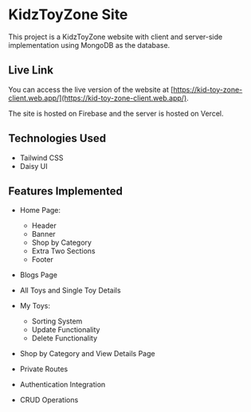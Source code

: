 # KidzToyZone Site

This project is a KidzToyZone website with client and server-side implementation using MongoDB as the database.

## Live Link

You can access the live version of the website at [https://kid-toy-zone-client.web.app/](https://kid-toy-zone-client.web.app/).

The site is hosted on Firebase and the server is hosted on Vercel.

## Technologies Used

- Tailwind CSS
- Daisy UI

## Features Implemented

- Home Page:
  - Header
  - Banner
  - Shop by Category
  - Extra Two Sections
  - Footer

- Blogs Page

- All Toys and Single Toy Details

- My Toys:
  - Sorting System
  - Update Functionality
  - Delete Functionality

- Shop by Category and View Details Page

- Private Routes

- Authentication Integration

- CRUD Operations


